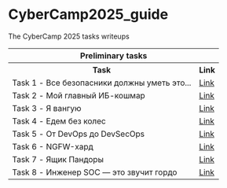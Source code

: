 # CyberCamp2025_guide
The CyberCamp 2025 tasks writeups  

<table>
  <tr>
    <th colspan="2">Preliminary tasks</th>
  </tr>
  <tr>
    <th>Task</th>
    <th>Link</th>
  </tr>
  <tr>
    <td>Task 1 - Все безопасники должны уметь это...</td>
    <td><a href="https://github.com/AronHopeless/CyberCamp2025_guide/blob/main/Task_1-3.md#%D0%B2%D1%81%D0%B5-%D0%B1%D0%B5%D0%B7%D0%BE%D0%BF%D0%B0%D1%81%D0%BD%D0%B8%D0%BA%D0%B8-%D0%B4%D0%BE%D0%BB%D0%B6%D0%BD%D1%8B-%D1%83%D0%BC%D0%B5%D1%82%D1%8C-%D1%8D%D1%82%D0%BE">Link</a></td>
  </tr>
  <tr>
    <td>Task 2 - Мой главный ИБ-кошмар</td>
    <td><a href="https://github.com/AronHopeless/CyberCamp2025_guide/blob/main/Task_1-3.md#%D0%BC%D0%BE%D0%B9-%D0%B3%D0%BB%D0%B0%D0%B2%D0%BD%D1%8B%D0%B9-%D0%B8%D0%B1-%D0%BA%D0%BE%D1%88%D0%BC%D0%B0%D1%80">Link</a></td>
  </tr>
  <tr>
    <td>Task 3 - Я вангую</td>
    <td><a href="https://github.com/AronHopeless/CyberCamp2025_guide/blob/main/Task_1-3.md#%D1%8F-%D0%B2%D0%B0%D0%BD%D0%B3%D1%83%D1%8E">Link</a></td>
  </tr>
  <tr>
    <td>Task 4 - Едем без колес</td>
    <td><a href="https://github.com/AronHopeless/CyberCamp2025_guide/blob/main/Task_4.md#%D0%B5%D0%B4%D0%B5%D0%BC-%D0%B1%D0%B5%D0%B7-%D0%BA%D0%BE%D0%BB%D1%91%D1%81">Link</a></td>
  </tr>
  <tr>
    <td>Task 5 - От DevOps до DevSecOps</td>
    <td><a href="https://github.com/AronHopeless/CyberCamp2025_guide/blob/main/Task_5.md#%D0%BE%D1%82-devops-%D0%B4%D0%BE-devsecops">Link</a></td>
  </tr>
  <tr>
    <td>Task 6 - NGFW-хард</td>
    <td><a href="">Link</a></td>
  </tr>
  <tr>
    <td>Task 7 - Ящик Пандоры</td>
    <td><a href="">Link</a></td>
  </tr>
  <tr>
    <td>Task 8 - Инженер SOC — это звучит гордо</td>
    <td><a href="">Link</a></td>
  </tr>
</table>

